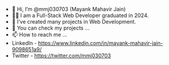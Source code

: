 - 👋 Hi, I’m @mmj030703 (Mayank Mahavir Jain)
- 👨‍🎓 I am a Full-Stack Web Developer graduated in 2024. 
- 🌱 I’ve created many projects in Web Development.
- 👀 You can check my projects ...
- 📫 How to reach me ... 
- LinkedIn - https://www.linkedin.com/in/mayank-mahavir-jain-9098651a9/
- Twitter - https://twitter.com/mmj030703

<!---
mmj030703/mmj030703 is a ✨ special ✨ repository because its `README.md` (this file) appears on your GitHub profile.
You can click the Preview link to take a look at your changes.
--->
